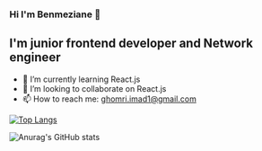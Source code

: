 ### Hi I'm Benmeziane 👋
## I'm junior frontend developer and Network engineer 

- 🌱 I’m currently learning React.js
- 👯 I’m looking to collaborate on React.js
- 📫 How to reach me: ghomri.imad1@gmail.com

[![Top Langs](https://github-readme-stats.vercel.app/api/top-langs/?username=benmez1n&layout=compact)](https://github.com/benmez1n/github-readme-stats)

![Anurag's GitHub stats](https://github-readme-stats.vercel.app/api?username=benmez1n&show_icons=true&theme=dracula)
